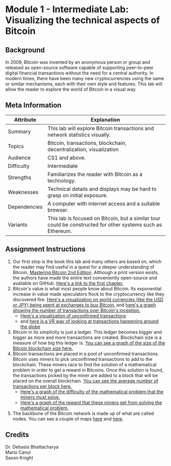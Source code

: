 # Module 1 - Intermediate Lab: Visualizing the technical aspects of Bitcoin
## Background
In 2009, Bitcoin was invented by an anonymous person or group and released as open-source software capable of supporting peer-to-peer digital financial transactions without the need for a central authority. In modern times, there have been many new cryptocurrencies using the same or similar mechanisms, each with their own style and features. This lab will allow the reader to explore the world of Bitcoin in a visual way. 

## Meta Information

| Attribute | Explanation |
| - | - |
| Summary | This lab will explore Bitcoin transactions and network statistics visually.|
| Topics | Bitcoin, transactions, blockchain, decentralization, visualization |
| Audience | CS1 and above. |
| Difficulty | Intermediate |
| Strengths | Familiarizes the reader with Bitcoin as a technology. |
| Weaknesses | Technical details and displays may be hard to grasp on initial exposure. |
| Dependencies | A computer with internet access and a suitable browser. |
| Variants | This lab is focused on Bitcoin, but a similar tour could be constructed for other systems such as Ethereum. |

## Assignment Instructions
1. Our first stop is the book this lab and many others are based on, which the reader may find useful in a quest for a deeper understanding of Bitcoin, [Mastering Bitcoin 2nd Edition][BitcoinBook]. Although a print version exists, the authors have made the entire text conveniently open-source and available on GitHub. [Here's a link to the first chapter.][BitcoinBookChapter01]
2. Bitcoin's value is what most people know about Bitcoin. Its exponential increase in value made speculators flock to the cryptocurrency like they discovered fire. [Here's a visualization on world currencies (like the USD or JPY) being spent at exchanges to buy Bitcoin.][FiatLeak] and [here's a graph showing the number of transactions over Bitcoin's inception.][BTransacsAll]
	* [Here's a visualization of unconfirmed transactions][VisualUTransacs]
	* and [here is a VR way of looking at transactions happening around the globe][BitcoinVR]
3. Bitcoin in its simplicity is just a ledger. This ledger becomes bigger and bigger as more and more transactions are created. Blockchain size is a measure of how big this ledger is. [You can see a graph of the size of the Bitcoin blockchain size here.][BlockchainSize]
4. Bitcoin transactions are placed in a pool of unconfirmed transactions. Bitcoin uses miners to pick unconfirmed transactions to add to the blockchain. These miners race to find the solution of a mathematical problem in order to get a reward in Bitcoins. Once this solution is found, the transactions picked by the miner are added to a block that will be placed on the overall blockchain. [You can see the average number of transactions per block here.][AvgTransacsBlock]
	* [Here's a graph of the difficulty of the mathematical problem that the miners must solve.][Bdifficulty]
	* [Here's a graph of the reward that these miners get from solving the mathematical problem.][Breward]
5. The backbone of the Bitcoin network is made up of what are called nodes. You can see a couple of maps [here][BnodesLive] and [here][BnodesMap].

## Credits
Dr. Debasis Bhattacharya  
Mario Canul  
Saxon Knight  

[BitcoinBook]: https://github.com/bitcoinbook/bitcoinbook
[BitcoinBookChapter01]: https://github.com/bitcoinbook/bitcoinbook/blob/develop/ch01.asciidoc
[VisualUTransacs]: https://dailyblockchain.github.io
[BnodesLive]: https://bitnodes.earn.com/nodes/live-map/
[BnodesMap]: https://bitnodes.earn.com/nodes/network-map/
[FiatLeak]: https://fiatleak.com 
[BitcoinVR]: https://bitcoin-vr.github.io
[BTransacsAll]: https://www.blockchain.com/charts/n-transactions?timespan=all
[BlockchainSize]: https://www.blockchain.com/charts/blocks-size?timespan=all
[AvgTransacsBlock]: https://www.blockchain.com/charts/n-transactions-per-block
[Bdifficulty]: https://www.blockchain.com/charts/difficulty?timespan=all
[Breward]: https://www.blockchain.com/charts/miners-revenue?timespan=all
